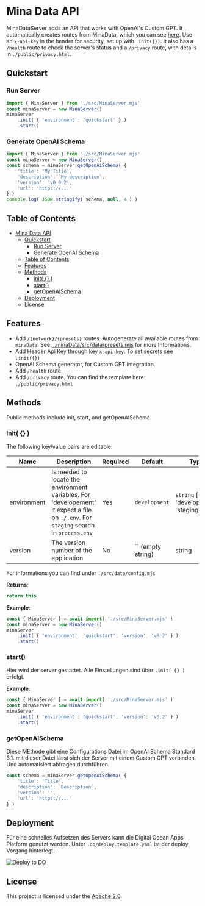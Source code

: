 



# Mina Data API

MinaDataServer adds an API that works with OpenAI's Custom GPT. It automatically creates routes from MinaData, which you can see [here](https://github.com/EasyMina/minaData/blob/main/src/data/presets.mjs). Use an `x-api-key` in the header for security, set up with `.init({})`. It also has a `/health` route to check the server's status and a `/privacy` route, with details in `./public/privacy.html`.


## Quickstart

### Run Server

```js
import { MinaServer } from './src/MinaServer.mjs'
const minaServer = new MinaServer()
minaServer
    .init( { 'environment': 'quickstart' } )
    .start()
```

### Generate OpenAI Schema

```js
import { MinaServer } from './src/MinaServer.mjs'
const minaServer = new MinaServer()
const schema = minaServer.getOpenAiSchema( { 
    'title': 'My Title',
    'description': `My description`,
    'version': 'v0.0.2',
    'url': 'https://...'
} )
console.log( JSON.stringify( schema, null, 4 ) )
```


## Table of Contents

- [Mina Data API](#mina-data-api)
  - [Quickstart](#quickstart)
    - [Run Server](#run-server)
    - [Generate OpenAI Schema](#generate-openai-schema)
  - [Table of Contents](#table-of-contents)
  - [Features](#features)
  - [Methods](#methods)
    - [init( {} )](#init--)
    - [start()](#start)
    - [getOpenAISchema](#getopenaischema)
  - [Deployment](#deployment)
  - [License](#license)

## Features

- Add `/{network}/{presets}` routes. Autogenerate all available routes from `minaData`. See [...minaData/src/data/presets.mjs](https://github.com/EasyMina/minaData/blob/main/src/data/presets.mjs) for more Informations.
- Add Header Api Key through key `x-api-key`. To set secrets see `.init({})`
- OpenAI Schema generator, for Custom GPT integration.
- Add `/health` route
- Add `/privacy` route. You can find the template here: `./public/privacy.html`


## Methods
Public methods include init, start, and getOpenAISchema.


### init( {} )

The following key/value pairs are editable:

| Name         | Description                                       | Required | Default        | Type                                     |
|--------------|---------------------------------------------------|----------|----------------|------------------------------------------|
| environment  | Is needed to locate the environment variables. For 'developement' it expect a file on `./.env`. For `staging` search in `process.env`    | Yes      | `development`  | `string` [ 'development', 'staging' ] |
| version      | The version number of the application             | No       | `` (empty string) | string                                   |

For informations you can find under `./src/data/config.mjs`

**Returns**: 
```js
return this
```


**Example**: 
```js
const { MinaServer } = await import( './src/MinaServer.mjs' )
const minaServer = new MinaServer()
minaServer
    .init( { 'environment': 'quickstart', 'version': 'v0.2' } )
    .start()

```


### start()

Hier wird der server gestartet. Alle Einstellungen sind über ```.init( {} )``` erfolgt. 

**Example**: 
```js
const { MinaServer } = await import( './src/MinaServer.mjs' )
const minaServer = new MinaServer()
minaServer
    .init( { 'environment': 'quickstart', 'version': 'v0.2' } )
    .start()

```


### getOpenAISchema

Diese MEthode gibt eine Configurations Datei im OpenAI Schema Standard 3.1. mit dieser Datei lässt sich der Server mit einem Custom GPT verbinden. Und automatisiert abfragen durchführen.

```js
const schema = minaServer.getOpenAiSchema( { 
    'title': 'Title',
    'description': `Description`,
    'version': '',
    'url': 'https://...'
} )
```



## Deployment

Für eine schnelles Aufsetzen des Servers kann die Digital Ocean Apps Platform genutzt werden. Unter `.do/deploy.template.yaml` ist der deploy Vorgang hinterlegt. 

[![Deploy to DO](https://www.deploytodo.com/do-btn-blue.svg)](https://cloud.digitalocean.com/apps/new?repo=https://github.com/easyMina/minaDataAPI/tree/main)


## License

This project is licensed under the [Apache 2.0](LICENSE).